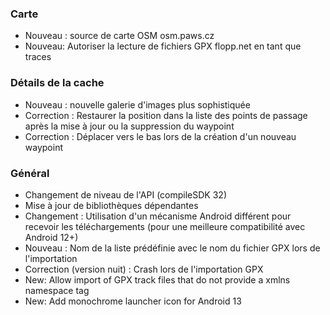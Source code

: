 ### Carte
- Nouveau : source de carte OSM osm.paws.cz
- Nouveau: Autoriser la lecture de fichiers GPX flopp.net en tant que traces

### Détails de la cache
- Nouveau : nouvelle galerie d'images plus sophistiquée
- Correction : Restaurer la position dans la liste des points de passage après la mise à jour ou la suppression du waypoint
- Correction : Déplacer vers le bas lors de la création d'un nouveau waypoint

### Général
- Changement de niveau de l'API (compileSDK 32)
- Mise à jour de bibliothèques dépendantes
- Changement : Utilisation d'un mécanisme Android différent pour recevoir les téléchargements (pour une meilleure compatibilité avec Android 12+)
- Nouveau : Nom de la liste prédéfinie avec le nom du fichier GPX lors de l'importation
- Correction (version nuit) : Crash lors de l'importation GPX
- New: Allow import of GPX track files that do not provide a xmlns namespace tag
- New: Add monochrome launcher icon for Android 13
